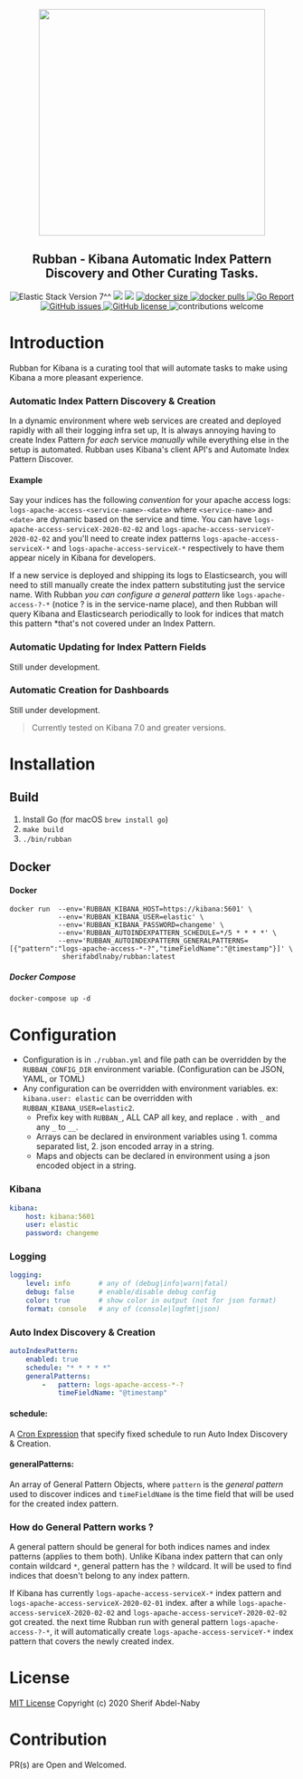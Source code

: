 <p align="center">
<img width="400px" src="https://user-images.githubusercontent.com/16992394/74128390-be44df00-4be5-11ea-8cf0-03eec3cdeecb.png">
</p>
<h2 align="center">Rubban - Kibana Automatic Index Pattern Discovery and Other Curating Tasks.</h2>
<p align="center">
   <a>
      <img src="https://img.shields.io/badge/Kibana->=7-blue?style=flat&logo=kibana" alt="Elastic Stack Version 7^^">
   </a>
   <a>
      <img src="https://img.shields.io/github/v/tag/sherifabdlnaby/rubban?label=release&amp;sort=semver">
    </a>
     <a>
      <img src="https://github.com/sherifabdlnaby/rubban/workflows/Build/badge.svg">
    </a>
   <a href="https://hub.docker.com/repository/docker/sherifabdlnaby/rubban">
      <img src="https://badgen.net/docker/size/sherifabdlnaby/rubban?label=image%20size&icon=docker&t=1" alt="docker size">
   </a>
    <a href="https://hub.docker.com/repository/docker/sherifabdlnaby/rubban">
      <img src="https://badgen.net/docker/pulls/sherifabdlnaby/rubban?label=docker%20pulls&icon=docker&t=1" alt="docker pulls">
   </a>
   <a href="https://goreportcard.com/report/github.com/sherifabdlnaby/rubban">
      <img src="https://goreportcard.com/badge/github.com/sherifabdlnaby/rubban" alt="Go Report">
   </a>
   <a href="https://github.com/sherifabdlnaby/rubban/issues">
        <img src="https://img.shields.io/github/issues/sherifabdlnaby/rubban.svg" alt="GitHub issues">
   </a>
   <a href="https://raw.githubusercontent.com/sherifabdlnaby/rubban/blob/master/LICENSE">
      <img src="https://img.shields.io/badge/license-MIT-blue.svg" alt="GitHub license">
   </a>
    <a>
      <img src="https://img.shields.io/badge/contributions-welcome-brightgreen.svg?style=flat" alt="contributions welcome">
   </a>
</p>

# Introduction

Rubban for Kibana is a curating tool that will automate tasks to make using Kibana a more pleasant experience.

### Automatic Index Pattern Discovery & Creation

In a dynamic environment where web services are created and deployed rapidly with all their logging infra set up, It is always annoying having to create Index Pattern *for each* service *manually* while everything else in the setup is automated.
Rubban uses Kibana's client API's and Automate Index Pattern Discover.

#### Example

Say your indices has the following _convention_ for your apache access logs: `logs-apache-access-<service-name>-<date>` where `<service-name>` and `<date>` are dynamic based on the service and time.
You can have `logs-apache-access-serviceX-2020-02-02` and `logs-apache-access-serviceY-2020-02-02` and you'll need to create index patterns `logs-apache-access-serviceX-*` and `logs-apache-access-serviceX-*` respectively to have them appear nicely in Kibana for developers.

If a new service is deployed and shipping its logs to Elasticsearch, you will need to still manually create the index pattern substituting just the service name.
With Rubban *you can configure a _general_ pattern* like `logs-apache-access-?-*` (notice ? is in the service-name place), and then Rubban will query Kibana and Elasticsearch periodically to look for indices that match this pattern *that's not covered under an Index Pattern.

### Automatic Updating for Index Pattern Fields

Still under development.

### Automatic Creation for Dashboards

Still under development.

> Currently tested on Kibana 7.0 and greater versions.


# Installation

## Build
1. Install Go (for macOS `brew install go`)
2. `make build`
3. `./bin/rubban`

## Docker

#### Docker
```
docker run  --env='RUBBAN_KIBANA_HOST=https://kibana:5601' \
            --env='RUBBAN_KIBANA_USER=elastic' \
            --env='RUBBAN_KIBANA_PASSWORD=changeme' \
            --env='RUBBAN_AUTOINDEXPATTERN_SCHEDULE=*/5 * * * *' \
            --env='RUBBAN_AUTOINDEXPATTERN_GENERALPATTERNS=[{"pattern":"logs-apache-access-*-?","timeFieldName":"@timestamp"}]' \
             sherifabdlnaby/rubban:latest
 ```

##### Docker Compose

 `docker-compose up -d`

# Configuration

- Configuration is in `./rubban.yml` and file path can be overridden by the `RUBBAN_CONFIG_DIR` environment variable. (Configuration can be JSON, YAML, or TOML)
- Any configuration can be overridden with environment variables. ex: `kibana.user: elastic` can be overridden with `RUBBAN_KIBANA_USER=elastic2`.
    - Prefix key with `RUBBAN_`, ALL CAP all key, and replace `.` with `_` and any `_` to `__`.
    - Arrays can be declared in environment variables using 1. comma separated list, 2. json encoded array in a string.
    - Maps and objects can be declared in environment using a json encoded object in a string.

### Kibana
```yaml
kibana:
    host: kibana:5601
    user: elastic
    password: changeme
```

### Logging
```yaml
logging:
    level: info       # any of (debug|info|warn|fatal)
    debug: false      # enable/disable debug config
    color: true       # show color in output (not for json format)
    format: console   # any of (console|logfmt|json)
```

### Auto Index Discovery & Creation
```yaml
autoIndexPattern:
    enabled: true
    schedule: "* * * * *"
    generalPatterns:
        -   pattern: logs-apache-access-*-?
            timeFieldName: "@timestamp"
```

#### schedule:
A [Cron Expression](https://crontab.guru/) that specify fixed schedule to run Auto Index Discovery & Creation.

#### generalPatterns:

An array of General Pattern Objects, where `pattern` is the *general pattern* used to discover indices and `timeFieldName` is the time field that will be used for the created index pattern.

### How do General Pattern works ?

A general pattern should be general for both indices names and index patterns (applies to them both).  Unlike Kibana index pattern that can only contain wildcard `*`, general pattern has the `?` wildcard. It will be used to find indices that doesn't belong to any index pattern.

If Kibana has currently `logs-apache-access-serviceX-*` index pattern and `logs-apache-access-serviceX-2020-02-01` index. after a while `logs-apache-access-serviceX-2020-02-02` and `logs-apache-access-serviceY-2020-02-02` got created.
the next time Rubban run with general pattern `logs-apache-access-?-*`, it will automatically create `logs-apache-access-serviceY-*` index pattern that covers the newly created index.

# License
[MIT License](https://raw.githubusercontent.com/sherifabdlnaby/rubban/blob/master/LICENSE)
Copyright (c) 2020 Sherif Abdel-Naby

# Contribution

PR(s) are Open and Welcomed.
